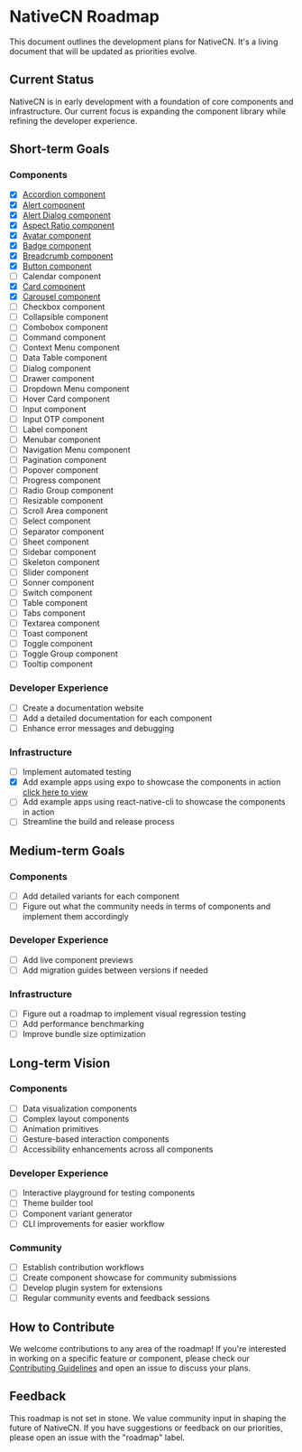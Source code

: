# NativeCN Roadmap

This document outlines the development plans for NativeCN. It's a living document that will be updated as priorities evolve.

## Current Status

NativeCN is in early development with a foundation of core components and infrastructure. Our current focus is expanding the component library while refining the developer experience.

## Short-term Goals

### Components

- [x] [Accordion component](https://github.com/tailwiinder/nativecn/tree/main/packages/cli/templates/accordion)
- [x] [Alert component](https://github.com/tailwiinder/nativecn/tree/main/packages/cli/templates/alert)
- [x] [Alert Dialog component](https://github.com/tailwiinder/nativecn/tree/main/packages/cli/templates/alertdialog)
- [x] [Aspect Ratio component](https://github.com/tailwiinder/nativecn/tree/main/packages/cli/templates/aspectratio)
- [x] [Avatar component](https://github.com/tailwiinder/nativecn/tree/main/packages/cli/templates/avatar)
- [x] [Badge component](https://github.com/tailwiinder/nativecn/tree/main/packages/cli/templates/badge)
- [x] [Breadcrumb component](https://github.com/tailwiinder/nativecn/tree/main/packages/cli/templates/breadcrumb)
- [x] [Button component](https://github.com/tailwiinder/nativecn/tree/main/packages/cli/templates/button)
- [ ] Calendar component
- [x] [Card component](https://github.com/tailwiinder/nativecn/tree/main/packages/cli/templates/card)
- [x] [Carousel component](https://github.com/tailwiinder/nativecn/tree/main/packages/cli/templates/carousel)
- [ ] Checkbox component
- [ ] Collapsible component
- [ ] Combobox component
- [ ] Command component
- [ ] Context Menu component
- [ ] Data Table component
- [ ] Dialog component
- [ ] Drawer component
- [ ] Dropdown Menu component
- [ ] Hover Card component
- [ ] Input component
- [ ] Input OTP component
- [ ] Label component
- [ ] Menubar component
- [ ] Navigation Menu component
- [ ] Pagination component
- [ ] Popover component
- [ ] Progress component
- [ ] Radio Group component
- [ ] Resizable component
- [ ] Scroll Area component
- [ ] Select component
- [ ] Separator component
- [ ] Sheet component
- [ ] Sidebar component
- [ ] Skeleton component
- [ ] Slider component
- [ ] Sonner component
- [ ] Switch component
- [ ] Table component
- [ ] Tabs component
- [ ] Textarea component
- [ ] Toast component
- [ ] Toggle component
- [ ] Toggle Group component
- [ ] Tooltip component

### Developer Experience

- [ ] Create a documentation website
- [ ] Add a detailed documentation for each component
- [ ] Enhance error messages and debugging

### Infrastructure

- [ ] Implement automated testing
- [x] Add example apps using expo to showcase the components in action [click here to view](https://github.com/tailwiinder/nativecn/tree/main/examples/expo/nativecn)
- [ ] Add example apps using react-native-cli to showcase the components in action
- [ ] Streamline the build and release process

## Medium-term Goals

### Components

- [ ] Add detailed variants for each component
- [ ] Figure out what the community needs in terms of components and implement them accordingly

### Developer Experience

- [ ] Add live component previews
- [ ] Add migration guides between versions if needed

### Infrastructure

- [ ] Figure out a roadmap to implement visual regression testing
- [ ] Add performance benchmarking
- [ ] Improve bundle size optimization

## Long-term Vision

### Components

- [ ] Data visualization components
- [ ] Complex layout components
- [ ] Animation primitives
- [ ] Gesture-based interaction components
- [ ] Accessibility enhancements across all components

### Developer Experience

- [ ] Interactive playground for testing components
- [ ] Theme builder tool
- [ ] Component variant generator
- [ ] CLI improvements for easier workflow

### Community

- [ ] Establish contribution workflows
- [ ] Create component showcase for community submissions
- [ ] Develop plugin system for extensions
- [ ] Regular community events and feedback sessions

## How to Contribute

We welcome contributions to any area of the roadmap! If you're interested in working on a specific feature or component, please check our [Contributing Guidelines](CONTRIBUTING.md) and open an issue to discuss your plans.

## Feedback

This roadmap is not set in stone. We value community input in shaping the future of NativeCN. If you have suggestions or feedback on our priorities, please open an issue with the "roadmap" label.
